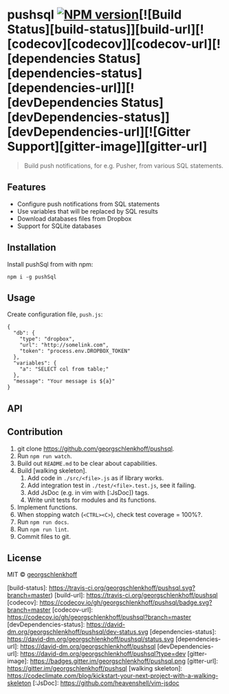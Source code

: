 # pushsql [![NPM version][npm-image]][npm-url][![Build Status][build-status]][build-url][![codecov][codecov]][codecov-url][![dependencies Status][dependencies-status][dependencies-url]][![devDependencies Status][devDependencies-status]][devDependencies-url][![Gitter Support][gitter-image]][gitter-url]

> Build push notifications, for e.g. Pusher, from various SQL statements.

## Features

* Configure push notifications from SQL statements
* Use variables that will be replaced by SQL results
* Download databases files from Dropbox
* Support for SQLite databases

## Installation

Install pushSql from with npm:

```
npm i -g pushSql
```

## Usage

Create configuration file, `push.js`:

```
{
  "db": {
    "type": "dropbox",
    "url": "http://somelink.com",
    "token": "process.env.DROPBOX_TOKEN"
  },
  "variables": {
    "a": "SELECT col from table;"
  },
  "message": "Your message is ${a}"
}
```

## API

## Contribution

1. git clone https://github.com/georgschlenkhoff/pushsql.
1. Run `npm run watch`.
1. Build out `README.md` to be clear about capabilities.
1. Build [walking skeleton].
    1. Add code in `./src/<file>.js` as if library works.
    1. Add integration test in `./test/<file>.test.js`, see it failing.
    1. Add JsDoc (e.g. in vim with [:JsDoc]) tags.
    1. Write unit tests for modules and its functions.
1. Implement functions.
1. When stopping watch (`<CTRL><C>`), check test coverage = 100%?.
1. Run `npm run docs`.
1. Run `npm run lint`.
1. Commit files to git.

## License

MIT © [georgschlenkhoff](https://twitter.com/gschlenkhoff)

[npm-image]: https://badge.fury.io/js/pushsql.svg
[npm-url]: https://npmjs.org/package/pushsql
[build-status]: https://travis-ci.org/georgschlenkhoff/pushsql.svg?branch=master)
[build-url]: https://travis-ci.org/georgschlenkhoff/pushsql
[codecov]: https://codecov.io/gh/georgschlenkhoff/pushsql/badge.svg?branch=master
[codecov-url]: https://codecov.io/gh/georgschlenkhoff/pushsql?branch=master
[devDependencies-status]: https://david-dm.org/georgschlenkhoff/pushsql/dev-status.svg
[dependencies-status]: https://david-dm.org/georgschlenkhoff/pushsql/status.svg
[dependencies-url]: https://david-dm.org/georgschlenkhoff/pushsql
[devDependencies-url]: https://david-dm.org/georgschlenkhoff/pushsql?type=dev
[gitter-image]: https://badges.gitter.im/georgschlenkhoff/pushsql.png
[gitter-url]: https://gitter.im/georgschlenkhoff/pushsql
[walking skeleton]: https://codeclimate.com/blog/kickstart-your-next-project-with-a-walking-skeleton
[:JsDoc]: https://github.com/heavenshell/vim-jsdoc

